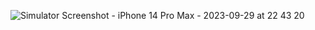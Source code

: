 ![Simulator Screenshot - iPhone 14 Pro Max - 2023-09-29 at 22 43 20](https://github.com/mdshadatrahman/project-habijabi-flutter/assets/43848931/a988bac4-5471-441b-a325-143f9336730c)
